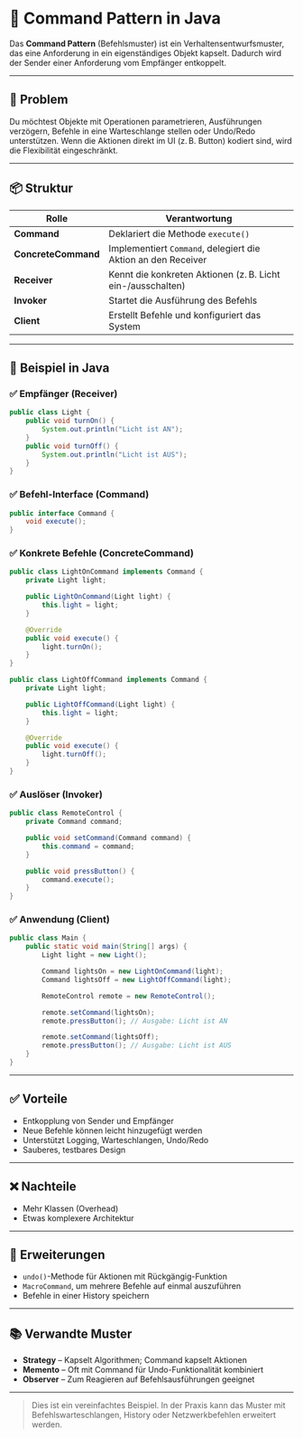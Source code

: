 
# 🧠 Command Pattern in Java

Das **Command Pattern** (Befehlsmuster) ist ein Verhaltensentwurfsmuster, das eine Anforderung in ein eigenständiges Objekt kapselt. Dadurch wird der Sender einer Anforderung vom Empfänger entkoppelt.

---

## 🔧 Problem

Du möchtest Objekte mit Operationen parametrieren, Ausführungen verzögern, Befehle in eine Warteschlange stellen oder Undo/Redo unterstützen. Wenn die Aktionen direkt im UI (z. B. Button) kodiert sind, wird die Flexibilität eingeschränkt.

---

## 📦 Struktur

| Rolle              | Verantwortung |
|--------------------|----------------|
| **Command**         | Deklariert die Methode `execute()` |
| **ConcreteCommand** | Implementiert `Command`, delegiert die Aktion an den Receiver |
| **Receiver**        | Kennt die konkreten Aktionen (z. B. Licht ein-/ausschalten) |
| **Invoker**         | Startet die Ausführung des Befehls |
| **Client**          | Erstellt Befehle und konfiguriert das System |

---

## 🧱 Beispiel in Java

### ✅ Empfänger (Receiver)

```java
public class Light {
    public void turnOn() {
        System.out.println("Licht ist AN");
    }
    public void turnOff() {
        System.out.println("Licht ist AUS");
    }
}
````

### ✅ Befehl-Interface (Command)

```java
public interface Command {
    void execute();
}
```

### ✅ Konkrete Befehle (ConcreteCommand)

```java
public class LightOnCommand implements Command {
    private Light light;

    public LightOnCommand(Light light) {
        this.light = light;
    }

    @Override
    public void execute() {
        light.turnOn();
    }
}

public class LightOffCommand implements Command {
    private Light light;

    public LightOffCommand(Light light) {
        this.light = light;
    }

    @Override
    public void execute() {
        light.turnOff();
    }
}
```

### ✅ Auslöser (Invoker)

```java
public class RemoteControl {
    private Command command;

    public void setCommand(Command command) {
        this.command = command;
    }

    public void pressButton() {
        command.execute();
    }
}
```

### ✅ Anwendung (Client)

```java
public class Main {
    public static void main(String[] args) {
        Light light = new Light();

        Command lightsOn = new LightOnCommand(light);
        Command lightsOff = new LightOffCommand(light);

        RemoteControl remote = new RemoteControl();

        remote.setCommand(lightsOn);
        remote.pressButton(); // Ausgabe: Licht ist AN

        remote.setCommand(lightsOff);
        remote.pressButton(); // Ausgabe: Licht ist AUS
    }
}
```

---

## ✅ Vorteile

* Entkopplung von Sender und Empfänger
* Neue Befehle können leicht hinzugefügt werden
* Unterstützt Logging, Warteschlangen, Undo/Redo
* Sauberes, testbares Design

---

## ❌ Nachteile

* Mehr Klassen (Overhead)
* Etwas komplexere Architektur

---

## 🧪 Erweiterungen

* `undo()`-Methode für Aktionen mit Rückgängig-Funktion
* `MacroCommand`, um mehrere Befehle auf einmal auszuführen
* Befehle in einer History speichern

---

## 📚 Verwandte Muster

* **Strategy** – Kapselt Algorithmen; Command kapselt Aktionen
* **Memento** – Oft mit Command für Undo-Funktionalität kombiniert
* **Observer** – Zum Reagieren auf Befehlsausführungen geeignet

---

> Dies ist ein vereinfachtes Beispiel. In der Praxis kann das Muster mit Befehlswarteschlangen, History oder Netzwerkbefehlen erweitert werden.

```

